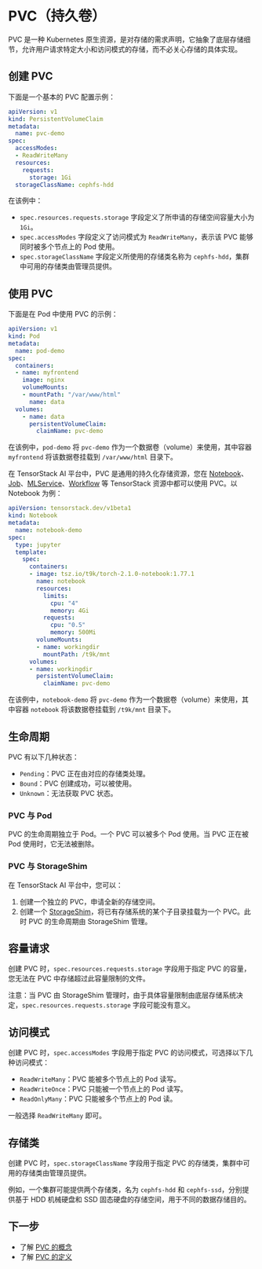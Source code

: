 # PVC（持久卷）

PVC 是一种 Kubernetes 原生资源，是对存储的需求声明，它抽象了底层存储细节，允许用户请求特定大小和访问模式的存储，而不必关心存储的具体实现。


## 创建 PVC

下面是一个基本的 PVC 配置示例：

```yaml
apiVersion: v1
kind: PersistentVolumeClaim
metadata:
  name: pvc-demo
spec:
  accessModes:
  - ReadWriteMany
  resources:
    requests:
      storage: 1Gi
  storageClassName: cephfs-hdd
```

在该例中：

* `spec.resources.requests.storage` 字段定义了所申请的存储空间容量大小为 `1Gi`。
* `spec.accessModes` 字段定义了访问模式为 `ReadWriteMany`，表示该 PVC 能够同时被多个节点上的 Pod 使用。
* `spec.storageClassName` 字段定义所使用的存储类名称为 `cephfs-hdd`，集群中可用的存储类由管理员提供。

## 使用 PVC

下面是在 Pod 中使用 PVC 的示例：

```yaml
apiVersion: v1
kind: Pod
metadata:
  name: pod-demo
spec:
  containers:
  - name: myfrontend
    image: nginx
    volumeMounts:
    - mountPath: "/var/www/html"
      name: data
  volumes:
    - name: data
      persistentVolumeClaim:
        claimName: pvc-demo
```

在该例中，`pod-demo` 将 `pvc-demo` 作为一个数据卷（volume）来使用，其中容器 `myfrontend` 将该数据卷挂载到 `/var/www/html` 目录下。

在 TensorStack AI 平台中，PVC 是通用的持久化存储资源，您在 [Notebook](../building/notebook.md)、[Job](../jobs/index.md)、[MLService](../deployment/index.md)、[Workflow](../workflows/index.md) 等 TensorStack 资源中都可以使用 PVC。以 Notebook 为例：

```yaml
apiVersion: tensorstack.dev/v1beta1
kind: Notebook
metadata:
  name: notebook-demo
spec:
  type: jupyter
  template:
    spec:
      containers:
      - image: tsz.io/t9k/torch-2.1.0-notebook:1.77.1
        name: notebook
        resources:
          limits:
            cpu: "4"
            memory: 4Gi
          requests:
            cpu: "0.5"
            memory: 500Mi
        volumeMounts:
        - name: workingdir
          mountPath: /t9k/mnt
      volumes:
      - name: workingdir
        persistentVolumeClaim:
          claimName: pvc-demo
```

在该例中，`notebook-demo` 将 `pvc-demo` 作为一个数据卷（volume）来使用，其中容器 `notebook` 将该数据卷挂载到 `/t9k/mnt` 目录下。


## 生命周期

PVC 有以下几种状态：

* `Pending`：PVC 正在由对应的存储类处理。
* `Bound`：PVC 创建成功，可以被使用。
* `Unknown`：无法获取 PVC 状态。

### PVC 与 Pod

PVC 的生命周期独立于 Pod。一个 PVC 可以被多个 Pod 使用。当 PVC 正在被 Pod 使用时，它无法被删除。

### PVC 与 StorageShim

在 TensorStack AI 平台中，您可以：

1. 创建一个独立的 PVC，申请全新的存储空间。
2. 创建一个 [StorageShim](./storageshim.md)，将已有存储系统的某个子目录挂载为一个 PVC。此时 PVC 的生命周期由 StorageShim 管理。

## 容量请求

创建 PVC 时，`spec.resources.requests.storage` 字段用于指定 PVC 的容量，您无法在 PVC 中存储超过此容量限制的文件。

注意：当 PVC 由 StorageShim 管理时，由于具体容量限制由底层存储系统决定，`spec.resources.requests.storage` 字段可能没有意义。

## 访问模式

创建 PVC 时，`spec.accessModes` 字段用于指定 PVC 的访问模式，可选择以下几种访问模式：

* `ReadWriteMany`：PVC 能被多个节点上的 Pod 读写。
* `ReadWriteOnce`：PVC 只能被一个节点上的 Pod 读写。
* `ReadOnlyMany`：PVC 只能被多个节点上的 Pod 读。

一般选择 `ReadWriteMany` 即可。

## 存储类

创建 PVC 时，`spec.storageClassName` 字段用于指定 PVC 的存储类，集群中可用的存储类由管理员提供。

例如，一个集群可能提供两个存储类，名为 `cephfs-hdd` 和 `cephfs-ssd`，分别提供基于 HDD 机械硬盘和 SSD 固态硬盘的存储空间，用于不同的数据存储目的。

## 下一步

* 了解 <a target="_blank" rel="noopener noreferrer" href="https://kubernetes.io/docs/concepts/storage/persistent-volumes/">PVC 的概念</a>
* 了解 <a target="_blank" rel="noopener noreferrer" href="https://kubernetes.io/docs/reference/kubernetes-api/config-and-storage-resources/persistent-volume-claim-v1/">PVC 的定义</a>
